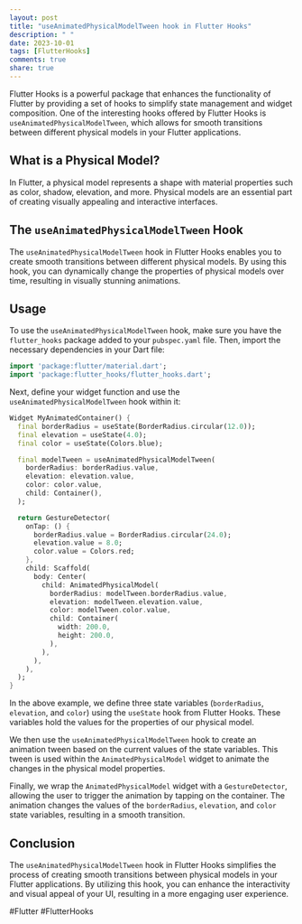 ```yaml
---
layout: post
title: "useAnimatedPhysicalModelTween hook in Flutter Hooks"
description: " "
date: 2023-10-01
tags: [FlutterHooks]
comments: true
share: true
---
```


Flutter Hooks is a powerful package that enhances the functionality of Flutter by providing a set of hooks to simplify state management and widget composition. One of the interesting hooks offered by Flutter Hooks is `useAnimatedPhysicalModelTween`, which allows for smooth transitions between different physical models in your Flutter applications.

## What is a Physical Model?

In Flutter, a physical model represents a shape with material properties such as color, shadow, elevation, and more. Physical models are an essential part of creating visually appealing and interactive interfaces.

## The `useAnimatedPhysicalModelTween` Hook

The `useAnimatedPhysicalModelTween` hook in Flutter Hooks enables you to create smooth transitions between different physical models. By using this hook, you can dynamically change the properties of physical models over time, resulting in visually stunning animations.

## Usage

To use the `useAnimatedPhysicalModelTween` hook, make sure you have the `flutter_hooks` package added to your `pubspec.yaml` file. Then, import the necessary dependencies in your Dart file:

```dart
import 'package:flutter/material.dart';
import 'package:flutter_hooks/flutter_hooks.dart';
```

Next, define your widget function and use the `useAnimatedPhysicalModelTween` hook within it:

```dart
Widget MyAnimatedContainer() {
  final borderRadius = useState(BorderRadius.circular(12.0));
  final elevation = useState(4.0);
  final color = useState(Colors.blue);

  final modelTween = useAnimatedPhysicalModelTween(
    borderRadius: borderRadius.value,
    elevation: elevation.value,
    color: color.value,
    child: Container(),
  );

  return GestureDetector(
    onTap: () {
      borderRadius.value = BorderRadius.circular(24.0);
      elevation.value = 8.0;
      color.value = Colors.red;
    },
    child: Scaffold(
      body: Center(
        child: AnimatedPhysicalModel(
          borderRadius: modelTween.borderRadius.value,
          elevation: modelTween.elevation.value,
          color: modelTween.color.value,
          child: Container(
            width: 200.0,
            height: 200.0,
          ),
        ),
      ),
    ),
  );
}
```

In the above example, we define three state variables (`borderRadius`, `elevation`, and `color`) using the `useState` hook from Flutter Hooks. These variables hold the values for the properties of our physical model.

We then use the `useAnimatedPhysicalModelTween` hook to create an animation tween based on the current values of the state variables. This tween is used within the `AnimatedPhysicalModel` widget to animate the changes in the physical model properties.

Finally, we wrap the `AnimatedPhysicalModel` widget with a `GestureDetector`, allowing the user to trigger the animation by tapping on the container. The animation changes the values of the `borderRadius`, `elevation`, and `color` state variables, resulting in a smooth transition.

## Conclusion

The `useAnimatedPhysicalModelTween` hook in Flutter Hooks simplifies the process of creating smooth transitions between physical models in your Flutter applications. By utilizing this hook, you can enhance the interactivity and visual appeal of your UI, resulting in a more engaging user experience.

#Flutter #FlutterHooks
